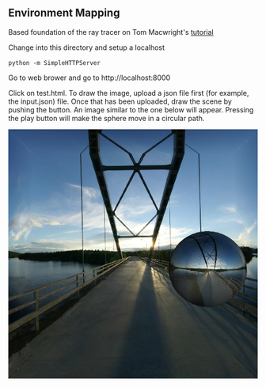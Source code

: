 ## Environment Mapping

Based foundation of the ray tracer on Tom Macwright's [tutorial](https://tmcw.github.io/literate-raytracer/)

Change into this directory and setup a localhost 
```
python -m SimpleHTTPServer
```

Go to web brower and go to http://localhost:8000

Click on test.html. To draw the image, upload a json file first (for example, the input.json) file. Once that has been uploaded, draw the scene by pushing the button. An image similar to the one below will appear. Pressing the play button will make the sphere move in a circular path. 

![alt text](https://github.com/CynthiaVN2016/Graphics/blob/master/Final%20Project/images/image0.png)
